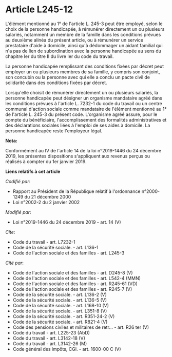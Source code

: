 # Article L245-12

L'élément mentionné au 1° de l'article L. 245-3 peut être employé, selon le choix de la personne handicapée, à rémunérer
directement un ou plusieurs salariés, notamment un membre de la famille dans les conditions prévues au deuxième alinéa du
présent article, ou à rémunérer un service prestataire d'aide à domicile, ainsi qu'à dédommager un aidant familial qui n'a
pas de lien de subordination avec la personne handicapée au sens du chapitre Ier du titre II du livre Ier du code du travail.

La personne handicapée remplissant des conditions fixées par décret peut employer un ou plusieurs membres de sa famille, y
compris son conjoint, son concubin ou la personne avec qui elle a conclu un pacte civil de solidarité dans des conditions
fixées par décret.

Lorsqu'elle choisit de rémunérer directement un ou plusieurs salariés, la personne handicapée peut désigner un organisme
mandataire agréé dans les conditions prévues à l'article L. 7232-1 du code du travail ou un centre communal d'action sociale
comme mandataire de l'élément mentionné au 1° de l'article L. 245-3 du présent code. L'organisme agréé assure, pour le compte
du bénéficiaire, l'accomplissement des formalités administratives et des déclarations sociales liées à l'emploi de ses aides
à domicile. La personne handicapée reste l'employeur légal.

**Nota:**

Conformément au IV de l'article 14 de la loi n°2019-1446 du 24 décembre 2019, les présentes dispositions s'appliquent aux
revenus perçus ou réalisés à compter du 1er janvier 2019.

**Liens relatifs à cet article**

_Codifié par_:

  - Rapport au Président de la République relatif à l'ordonnance n°2000-1249 du 21 décembre 2000
  - Loi n°2002-2 du 2 janvier 2002

_Modifié par_:

  - Loi n°2019-1446 du 24 décembre 2019 - art. 14 (V)

_Cite_:

  - Code du travail - art. L7232-1
  - Code de la sécurité sociale. - art. L136-1
  - Code de l'action sociale et des familles - art. L245-3

_Cité par_:

  - Code de l'action sociale et des familles - art. D245-8 (V)
  - Code de l'action sociale et des familles - art. L542-4 (MMN)
  - Code de l'action sociale et des familles - art. R245-61 (VD)
  - Code de l'action sociale et des familles - art. R245-7 (V)
  - Code de la sécurité sociale. - art. L136-2 (V)
  - Code de la sécurité sociale. - art. L136-5 (V)
  - Code de la sécurité sociale. - art. L168-10 (V)
  - Code de la sécurité sociale. - art. L351-8 (V)
  - Code de la sécurité sociale. - art. R351-24-2 (V)
  - Code de la sécurité sociale. - art. R821-4 (V)
  - Code des pensions civiles et militaires de retr... - art. R26 ter (V)
  - Code du travail - art. L225-23 (AbD)
  - Code du travail - art. L3142-18 (V)
  - Code du travail - art. L3142-26 (M)
  - Code général des impôts, CGI. - art. 1600-00 C (V)
